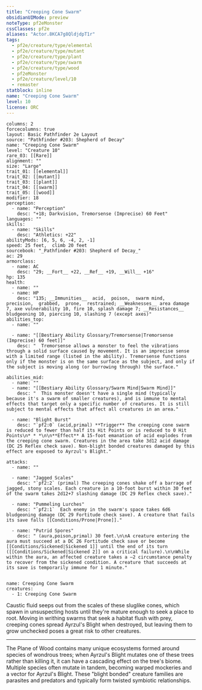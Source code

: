 ```yaml
---
title: "Creeping Cone Swarm"
obsidianUIMode: preview
noteType: pf2eMonster
cssClasses: pf2e
aliases: "Actor.8KCA7g8QldjdpT1r" 
tags:
  - pf2e/creature/type/elemental
  - pf2e/creature/type/mutant
  - pf2e/creature/type/plant
  - pf2e/creature/type/swarm
  - pf2e/creature/type/wood
  - pf2eMonster
  - pf2e/creature/level/10
  - remaster
statblock: inline
name: "Creeping Cone Swarm"
level: 10
license: ORC
---
```


```statblock
columns: 2
forcecolumns: true
layout: Basic Pathfinder 2e Layout
source: "Pathfinder #203: Shepherd of Decay"
name: "Creeping Cone Swarm"
level: "Creature 10"
rare_03: [[Rare]]
alignment: ""
size: "Large"
trait_01: [[elemental]]
trait_02: [[mutant]]
trait_03: [[plant]]
trait_04: [[swarm]]
trait_05: [[wood]]
modifier: 18
perception:
  - name: "Perception"
    desc: "+18; Darkvision, Tremorsense (Imprecise) 60 Feet"
languages: ""
skills:
  - name: "Skills"
    desc: "Athletics: +22"
abilityMods: [6, 5, 6, -4, 2, -1]
speed: 25 feet,  climb 20 feet
sourcebook: "_Pathfinder #203: Shepherd of Decay_"
ac: 29
armorclass:
  - name: AC
    desc: "29; __Fort__ +22, __Ref__ +19, __Will__ +16"
hp: 135
health:
  - name: ""
  - name: HP
    desc: "135; __Immunities__  acid,  poison,  swarm mind,  precision,  grabbed,  prone,  restrained; __Weaknesses__ area damage 7, axe vulnerability 10, fire 10, splash damage 7; __Resistances__ bludgeoning 10, piercing 10, slashing 7 (except axes)"
abilities_top:
  - name: ""

  - name: "[[Bestiary Ability Glossary/Tremorsense|Tremorsense (Imprecise) 60 feet]]"
    desc: "  Tremorsense allows a monster to feel the vibrations through a solid surface caused by movement. It is an imprecise sense with a limited range (listed in the ability). Tremorsense functions only if the monster is on the same surface as the subject, and only if the subject is moving along (or burrowing through) the surface."

abilities_mid:
  - name: ""
  - name: "[[Bestiary Ability Glossary/Swarm Mind|Swarm Mind]]"
    desc: "  This monster doesn't have a single mind (typically because it's a swarm of smaller creatures), and is immune to mental effects that target only a specific number of creatures. It is still subject to mental effects that affect all creatures in an area."

  - name: "Blight Burst"
    desc: "`pf2:0` (acid,primal) **Trigger** The creeping cone swarm is reduced to fewer than half its Hit Points or is reduced to 0 Hit Points\n* * *\n\n**Effect** A 15-foot emanation of acid explodes from the creeping cone swarm. Creatures in the area take 3d12 acid damage (DC 25 Reflex check save). Non-blight bonded creatures damaged by this effect are exposed to Ayrzul's Blight."

attacks:
  - name: ""

  - name: "Jagged Scales"
    desc: "`pf2:2` (primal) The creeping cones shake off a barrage of jagged, stony scales. Each creature in a 10-foot burst within 30 feet of the swarm takes 2d12+7 slashing damage (DC 29 Reflex check save)."

  - name: "Pummeling Lurches"
    desc: "`pf2:1`  Each enemy in the swarm's space takes 6d6 bludgeoning damage (DC 29 Fortitude check save). A creature that fails its save falls [[Conditions/Prone|Prone]]."

  - name: "Putrid Spores"
    desc: " (aura,poison,primal) 30 feet.\n\nA creature entering the aura must succeed at a DC 26 Fortitude check save or become [[Conditions/Sickened|Sickened 1]] until the end of its turn ([[Conditions/Sickened|Sickened 2]] on a critical failure).\n\nWhile within the aura, an affected creature takes a –2 circumstance penalty to recover from the sickened condition. A creature that succeeds at its save is temporarily immune for 1 minute."
 
```

```encounter-table
name: Creeping Cone Swarm
creatures:
  - 1: Creeping Cone Swarm
```



Caustic fluid seeps out from the scales of these sluglike cones, which spawn in unsuspecting hosts until they're mature enough to seek a place to root. Moving in writhing swarms that seek a habitat flush with prey, creeping cones spread Ayrzul's Blight when destroyed, but leaving them to grow unchecked poses a great risk to other creatures.

* * *

The Plane of Wood contains many unique ecosystems formed around species of wondrous trees; when Ayrzul's Blight mutates one of these trees rather than killing it, it can have a cascading effect on the tree's biome. Multiple species often mutate in tandem, becoming warped mockeries and a vector for Ayrzul's Blight. These "blight bonded" creature families are parasites and predators and typically form twisted symbiotic relationships.
